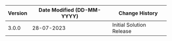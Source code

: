 | **Version** | **Date Modified (DD-MM-YYYY)** | **Change History**                                                       |
|-------------|--------------------------------|--------------------------------------------------------------------------|
| 3.0.0       | 28-07-2023                     | Initial Solution Release                                                 |
